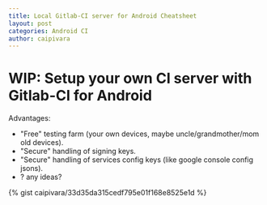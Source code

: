 ```yaml
---
title: Local Gitlab-CI server for Android Cheatsheet
layout: post
categories: Android CI
author: caipivara
---
```


# WIP: Setup your own CI server with Gitlab-CI for Android

Advantages:
- "Free" testing farm (your own devices, maybe uncle/grandmother/mom old devices).
- "Secure" handling of signing keys.
- "Secure" handling of services config keys (like google console config jsons).
- ? any ideas?

{% gist caipivara/33d35da315cedf795e01f168e8525e1d %}
